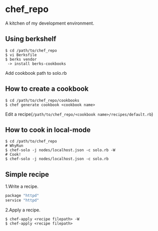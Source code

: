 # chef_repo

A kitchen of my development environment.

## Using berkshelf

```
$ cd /path/to/chef_repo
$ vi Berksfile
$ berks vendor
 -> install berks-cookbooks
```

Add cookbook path to solo.rb

## How to create a cookbook

```
$ cd /path/to/chef_repo/cookbooks
$ chef generate cookbook <cookbook name>
```

Edit a recipe(`/path/to/chef_repo/<cookbook name>/recipes/default.rb`)

## How to cook in local-mode

```
$ cd /path/to/chef_repo
# WhyRun
$ chef-solo -j nodes/localhost.json -c solo.rb -W
# Cook!
$ chef-solo -j nodes/localhost.json -c solo.rb 
```
## Simple recipe

1.Write a recipe.
```~/chef_repo/server.rb
package "httpd"
service "httpd"
```
2.Apply a recipe.
```
$ chef-apply <recipe filepath> -W
$ chef-apply <recipe filepath>
```
